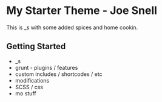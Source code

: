 My Starter Theme - Joe Snell
============================

This is _s with some added spices and home cookin.

Getting Started
---------------

* _s
* grunt - plugins / features
* custom includes / shortcodes / etc
* modifications
* SCSS / css
* mo stuff